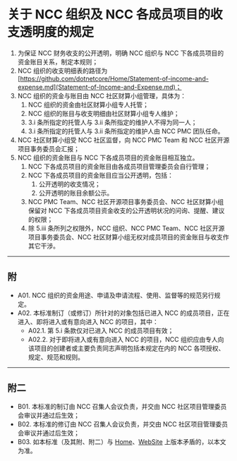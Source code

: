 # 关于 NCC 组织及 NCC 各成员项目的收支透明度的规定

1. 为保证 NCC 财务收支的公开透明，明确 NCC 组织与 NCC 下各成员项目的资金账目关系，制定本规则；
2. NCC 组织的收支明细表的路径为 [https://github.com/dotnetcore/Home/Statement-of-income-and-expense.md](Statement-of-Income-and-Expense.md)；
3. NCC 组织的资金与账目由 NCC 社区财算小组管理，具体为：
   1. NCC 组织的资金由社区财算小组专人托管；
   2. NCC 组织的账目与收支明细由社区财算小组专人维护；
   3. 3.i 条所指定的托管人与 3.ii 条所指定的维护人不得为同一人；
   4. 3.i 条所指定的托管人与 3.ii 条所指定的维护人由 NCC PMC 团队任命。
4. NCC 社区财算小组受 NCC 社区监督，向 NCC PMC Team 和 NCC 社区开源项目事务委员会汇报；
5. NCC 组织的资金账目与 NCC 下各成员项目的资金账目相互独立。
   1. NCC 下各成员项目的资金账目由各成员项目管理委员会自行管理；
   2. NCC 下各成员项目的资金账目应当公开透明，包括：
      1. 公开透明的收支情况；
      2. 公开透明的账目余额公示。
   3. NCC PMC Team、NCC 社区开源项目事务委员会、NCC 社区财算小组保留对 NCC 下各成员项目资金收支的公开透明状况的问询、提醒、建议的权限；
   4. 除 5.iii 条所列之权限外，NCC 组织、NCC PMC Team、NCC 社区开源项目事务委员会、NCC 社区财算小组无权对成员项目的资金账目与收支作其它干涉。

---

## 附

- A01. NCC 组织的资金用途、申请及申请流程、使用、监督等的规范另行规定。
- A02. 本标准制订（或修订）所针对的对象包括已进入 NCC 的成员项目，正在进入、即将进入或有意向进入 NCC 的项目，其中：
  - A02.1. 第 5.i 条款仅对已进入 NCC 的成员项目有效；
  - A02.2. 对于即将进入或有意向进入 NCC 的项目，NCC 组织应由专人向该项目的创建者或主要负责同志声明包括本规定在内的 NCC 各项授权、规定、规范和规则。

---

## 附二

- B01. 本标准的制订由 NCC 召集人会议负责，并交由 NCC 社区项目管理委员会审议并通过后生效；
- B02. 本标准的修订由 NCC 召集人会议负责，并交由 NCC 社区项目管理委员会审议并通过后生效；
- B03. 如本标准（及其附、附二）与 [Home](https://github.com/dotmetcore/home/README.md)、[WebSite](https://www.dotnetcore.xyz) 上版本矛盾的，以本文为准。
